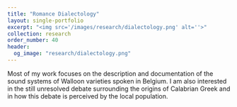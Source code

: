 ```yaml
---
title: "Romance Dialectology"
layout: single-portfolio
excerpt: "<img src='/images/research/dialectology.png' alt=''>"
collection: research
order_number: 40
header: 
  og_image: "research/dialectology.png"
---
```


Most of my work focuses on the description and documentation of the sound systems of Walloon varieties spoken in Belgium. I am also interested in the still unresolved debate surrounding the origins of Calabrian Greek and in how this debate is perceived by the local population.
